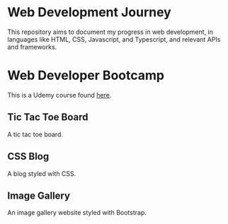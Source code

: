# Web Development Journey
This repository aims to document my progress in web development, in languages like HTML, CSS, Javascript, and Typescript, and relevant APIs and frameworks. 

# Web Developer Bootcamp
This is a Udemy course found [here](https://www.udemy.com/course/the-web-developer-bootcamp/). 

## Tic Tac Toe Board
A tic tac toe board.

## CSS Blog
A blog styled with CSS.

## Image Gallery
An image gallery website styled with Bootstrap.